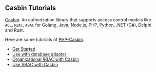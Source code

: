 ## Casbin Tutorials

[Casbin](https://casbin.org): An authorization library that supports access control models like `ACL`, `RBAC`, `ABAC` for Golang, Java, Node.js, PHP, Python, .NET (C#), Delphi and Rust.

Here are some tutorials of [PHP-Casbin](https://github.com/php-casbin/php-casbin).

* [Get Started](tutorials/Get-Started.md)
* [Use with database adapter](tutorials/Use-with-database-adapter.md)
* [Organizational RBAC with Casbin](tutorials/RBAC-with-Casbin.md)
* [Use ABAC with Casbin](tutorials/ABAC-with-Casbin.md)
